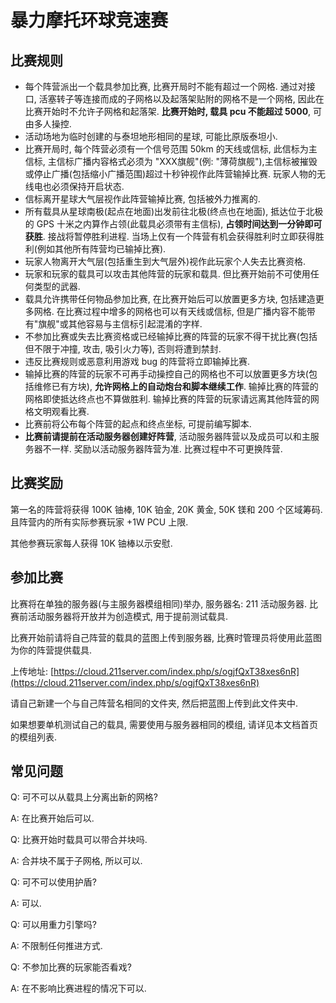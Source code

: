 # 暴力摩托环球竞速赛

## 比赛规则

* 每个阵营派出一个载具参加比赛, 比赛开局时不能有超过一个网格. 通过对接口, 活塞转子等连接而成的子网格以及起落架贴附的网格不是一个网格, 因此在比赛开始时不允许子网格和起落架. **比赛开始时, 载具 pcu 不能超过 5000**, 可由多人操控.
* 活动场地为临时创建的与泰坦地形相同的星球, 可能比原版泰坦小.
* 比赛开局时, 每个阵营必须有一个信号范围 50km 的天线或信标, 此信标为主信标, 主信标广播内容格式必须为 "XXX旗舰"(例: "薄荷旗舰"),主信标被摧毁或停止广播(包括缩小广播范围)超过十秒钟视作此阵营输掉比赛. 玩家人物的无线电也必须保持开启状态.
* 信标离开星球大气层视作此阵营输掉比赛, 包括被外力推离的.
* 所有载具从星球南极(起点在地面)出发前往北极(终点也在地面), 抵达位于北极的 GPS 十米之内算作占领(此载具必须带有主信标), **占领时间达到一分钟即可获胜**. 接战将暂停胜利进程. 当场上仅有一个阵营有机会获得胜利时立即获得胜利(例如其他所有阵营均已输掉比赛).
* 玩家人物离开大气层(包括重生到大气层外)视作此玩家个人失去比赛资格.
* 玩家和玩家的载具可以攻击其他阵营的玩家和载具. 但比赛开始前不可使用任何类型的武器.
* 载具允许携带任何物品参加比赛, 在比赛开始后可以放置更多方块, 包括建造更多网格. 在比赛过程中增多的网格也可以有天线或信标, 但是广播内容不能带有"旗舰"或其他容易与主信标引起混淆的字样.
* 不参加比赛或失去比赛资格或已经输掉比赛的阵营的玩家不得干扰比赛(包括但不限于冲撞, 攻击, 吸引火力等), 否则将遭到禁封.
* 违反比赛规则或恶意利用游戏 bug 的阵营将立即输掉比赛.
* 输掉比赛的阵营的玩家不可再手动操控自己的网格也不可以放置更多方块(包括维修已有方块), **允许网格上的自动炮台和脚本继续工作**. 输掉比赛的阵营的网格即使抵达终点也不算做胜利. 输掉比赛的阵营的玩家请远离其他阵营的网格文明观看比赛.
* 比赛前将公布每个阵营的起点和终点坐标, 可提前编写脚本.
* **比赛前请提前在活动服务器创建好阵营**, 活动服务器阵营以及成员可以和主服务器不一样. 奖励以活动服务器阵营为准. 比赛过程中不可更换阵营.

## 比赛奖励

第一名的阵营将获得 100K 铀棒, 10K 铂金, 20K 黄金, 50K 镁和 200 个区域筹码. 且阵营内的所有实际参赛玩家 +1W PCU 上限.

其他参赛玩家每人获得 10K 铀棒以示安慰.

## 参加比赛

比赛将在单独的服务器(与主服务器模组相同)举办, 服务器名: 211 活动服务器. 比赛前活动服务器将开放并为创造模式, 用于提前测试载具.

比赛开始前请将自己阵营的载具的蓝图上传到服务器, 比赛时管理员将使用此蓝图为你的阵营提供载具.

上传地址: [https://cloud.211server.com/index.php/s/ogjfQxT38xes6nR](https://cloud.211server.com/index.php/s/ogjfQxT38xes6nR)

请自己新建一个与自己阵营名相同的文件夹, 然后把蓝图上传到此文件夹中.

如果想要单机测试自己的载具, 需要使用与服务器相同的模组, 请详见本文档首页的模组列表.

## 常见问题

Q: 可不可以从载具上分离出新的网格?

A: 在比赛开始后可以.

Q: 比赛开始时载具可以带合并块吗.

A: 合并块不属于子网格, 所以可以.

Q: 可不可以使用护盾?

A: 可以.

Q: 可以用重力引擎吗?

A: 不限制任何推进方式.

Q: 不参加比赛的玩家能否看戏?

A: 在不影响比赛进程的情况下可以.

